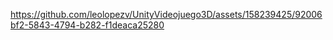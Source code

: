 

https://github.com/leolopezv/UnityVideojuego3D/assets/158239425/92006bf2-5843-4794-b282-f1deaca25280

